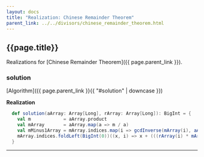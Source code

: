 ```yaml
---
layout: docs
title: "Realization: Chinese Remainder Theorem"
parent_link: ../../divisors/chinese_remainder_theorem.html
---
```


## {{page.title}}

Realizations for [Chinese Remainder Theorem]({{ page.parent_link }}).

### solution

[Algorithm]({{ page.parent_link }}{{ "#solution" | downcase }})

**Realization**
```scala
  def solution(aArray: Array[Long], rArray: Array[Long]): BigInt = {
    val m            = aArray.product                                            // Step 1
    val mArray       = aArray.map(a => m / a)                                    // Step 2
    val mMinus1Array = mArray.indices.map(i => gcdInverse(mArray(i), aArray(i))) // Step 3
    mArray.indices.foldLeft(BigInt(0))((x, i) => x + (((rArray(i) * mArray(i)) % m) * mMinus1Array(i)) % m) // Step 4
  }
```

---
